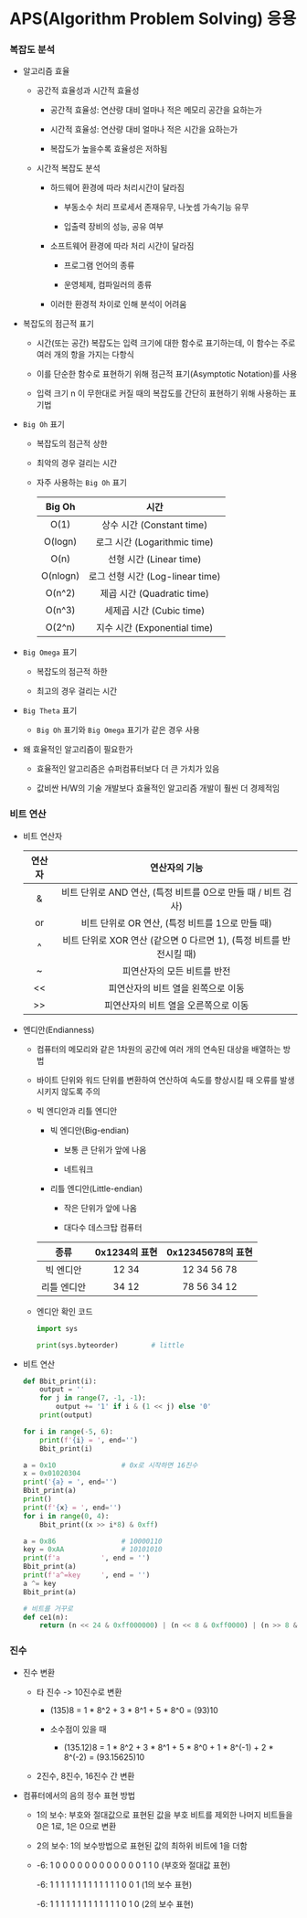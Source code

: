 # APS(Algorithm Problem Solving) 응용

### 복잡도 분석

- 알고리즘 효율
  
  - 공간적 효율성과 시간적 효율성
    
    - 공간적 효율성: 연산량 대비 얼마나 적은 메모리 공간을 요하는가
    
    - 시간적 효율성: 연산량 대비 얼마나 적은 시간을 요하는가
    
    - 복잡도가 높을수록 효율성은 저하됨
  
  - 시간적 복잡도 분석
    
    - 하드웨어 환경에 따라 처리시간이 달라짐
      
      - 부동소수 처리 프로세서 존재유무, 나눗셈 가속기능 유무
      
      - 입출력 장비의 성능, 공유 여부
    
    - 소프트웨어 환경에 따라 처리 시간이 달라짐
      
      - 프로그램 언어의 종류
      
      - 운영체제, 컴파일러의 종류
    
    - 이러한 환경적 차이로 인해 분석이 어려움

- 복잡도의 점근적 표기
  
  - 시간(또는 공간) 복잡도는 입력 크기에 대한 함수로 표기하는데, 이 함수는 주로 여러 개의 항을 가지는 다항식
  
  - 이를 단순한 함수로 표현하기 위해 점근적 표기(Asymptotic Notation)를 사용
  
  - 입력 크기 n 이 무한대로 커질 때의 복잡도를 간단히 표현하기 위해 사용하는 표기법

- `Big Oh` 표기
  
  - 복잡도의 점근적 상한
  
  - 최악의 경우 걸리는 시간
  
  - 자주 사용하는 `Big Oh` 표기
    
    | Big Oh   | 시간                         |
    |:--------:|:--------------------------:|
    | O(1)     | 상수 시간 (Constant time)      |
    | O(logn)  | 로그 시간 (Logarithmic time)   |
    | O(n)     | 선형 시간 (Linear time)        |
    | O(nlogn) | 로그 선형 시간 (Log-linear time) |
    | O(n^2)   | 제곱 시간 (Quadratic time)     |
    | O(n^3)   | 세제곱 시간 (Cubic time)        |
    | O(2^n)   | 지수 시간 (Exponential time)   |

- `Big Omega` 표기
  
  - 복잡도의 점근적 하한
  
  - 최고의 경우 걸리는 시간

- `Big Theta` 표기
  
  - `Big Oh` 표기와 `Big Omega` 표기가 같은 경우 사용

- 왜 효율적인 알고리즘이 필요한가
  
  - 효율적인 알고리즘은 슈퍼컴퓨터보다 더 큰 가치가 있음
  
  - 값비싼 H/W의 기술 개발보다 효율적인 알고리즘 개발이 훨씬 더 경제적임

### 비트 연산

- 비트 연산자
  
  | 연산자 | 연산자의 기능                                      |
  |:---:|:--------------------------------------------:|
  | &   | 비트 단위로 AND 연산, (특정 비트를 0으로 만들 때 / 비트 검사)     |
  | or  | 비트 단위로 OR 연산, (특정 비트를 1으로 만들 때)              |
  | ^   | 비트 단위로 XOR 연산 (같으면 0 다르면 1), (특정 비트를 반전시킬 때) |
  | ~   | 피연산자의 모든 비트를 반전                              |
  | <<  | 피연산자의 비트 열을 왼쪽으로 이동                          |
  | >>  | 피연산자의 비트 열을 오른쪽으로 이동                         |

- 엔디안(Endianness)
  
  - 컴퓨터의 메모리와 같은 1차원의 공간에 여러 개의 연속된 대상을 배열하는 방법
  
  - 바이트 단위와 워드 단위를 변환하여 연산하여 속도를 향상시킬 때 오류를 발생시키지 않도록 주의
  
  - 빅 엔디안과 리틀 엔디안
    
    - 빅 엔디안(Big-endian)
      
      - 보통 큰 단위가 앞에 나옴
      
      - 네트워크
    
    - 리틀 엔디안(Little-endian)
      
      - 작은 단위가 앞에 나옴
      
      - 대다수 데스크탑 컴퓨터
    
    | 종류     | 0x1234의 표현 | 0x12345678의 표현 |
    |:------:|:----------:|:--------------:|
    | 빅 엔디안  | 12 34      | 12 34 56 78    |
    | 리틀 엔디안 | 34 12      | 78 56 34 12    |
  
  - 엔디안 확인 코드
    
    ```python
    import sys
    
    print(sys.byteorder)        # little
    ```

- 비트 연산
  
  ```python
  def Bbit_print(i):
      output = ''
      for j in range(7, -1, -1):
          output += '1' if i & (1 << j) else '0'
      print(output)
  
  for i in range(-5, 6):
      print(f'{i} = ', end='')
      Bbit_print(i)
  
  a = 0x10                # 0x로 시작하면 16진수
  x = 0x01020304
  print('{a} = ', end='')
  Bbit_print(a)
  print()
  print(f'{x} = ', end='')
  for i in range(0, 4):
      Bbit_print((x >> i*8) & 0xff)
  
  a = 0x86                # 10000110
  key = 0xAA              # 10101010
  print(f'a          ', end = '')
  Bbit_print(a)
  print(f'a^=key     ', end = '')
  a ^= key
  Bbit_print(a)
  
  # 비트를 거꾸로
  def ce1(n):
      return (n << 24 & 0xff000000) | (n << 8 & 0xff0000) | (n >> 8 & 0xff00) | (n >> 24 & 0xff)
  ```

### 진수

- 진수 변환
  
  - 타 진수 -> 10진수로 변환
    
    - (135)8 = 1 * 8^2 + 3 * 8^1 + 5 * 8^0 = (93)10
    
    - 소수점이 있을 때
      
      - (135.12)8 = 1 * 8^2 + 3 * 8^1 + 5 * 8^0 + 1 * 8^(-1) + 2 * 8^(-2) = (93.15625)10
  
  - 2진수, 8진수, 16진수 간 변환

- 컴퓨터에서의 음의 정수 표현 방법
  
  - 1의 보수: 부호와 절대값으로 표현된 값을 부호 비트를 제외한 나머지 비트들을 0은 1로, 1은 0으로 변환
  
  - 2의 보수: 1의 보수방법으로 표현된 값의 최하위 비트에 1을 더함
  
  - -6: 1 0 0 0 0 0 0 0 0 0 0 0 0 1 1 0 (부호와 절대값 표현)
    
    -6: 1 1 1 1 1 1 1 1 1 1 1 1 1 0 0 1 (1의 보수 표현)
    
    -6:  1 1 1 1 1 1 1 1 1 1 1 1 1 0 1 0 (2의 보수 표현)
